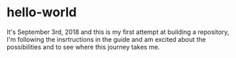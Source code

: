 # hello-world
It's September 3rd, 2018 and this is my first attempt at building a repository, I'm following the insrtructions
in the guide and am excited about the possibilities and to see where this journey takes me.
